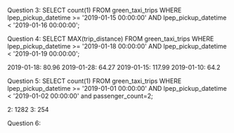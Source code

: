 
Question 3:
SELECT count(1) FROM green_taxi_trips WHERE lpep_pickup_datetime >= '2019-01-15 00:00:00'
       AND lpep_pickup_datetime <  '2019-01-16 00:00:00';



Question 4:
SELECT MAX(trip_distance) FROM green_taxi_trips WHERE lpep_pickup_datetime >= '2019-01-18 00:00:00'
       AND lpep_pickup_datetime <  '2019-01-19 00:00:00';

2019-01-18: 80.96
2019-01-28: 64.27
2019-01-15: 117.99
2019-01-10: 64.2

Question 5:
SELECT count(1) FROM green_taxi_trips WHERE lpep_pickup_datetime >= '2019-01-01 00:00:00'
       AND lpep_pickup_datetime <  '2019-01-02 00:00:00' and passenger_count=2;

2: 1282  3: 254

Question 6:
